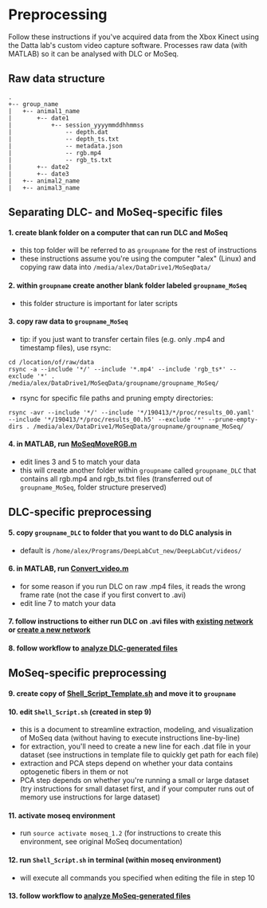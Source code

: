 # Preprocessing
Follow these instructions if you've acquired data from the Xbox Kinect using the Datta lab's custom video capture software.
Processes raw data (with MATLAB) so it can be analysed with DLC or MoSeq.

## Raw data structure
```
.
+-- group_name
|   +-- animal1_name
|       +-- date1
|           +-- session_yyyymmddhhmmss
|               -- depth.dat
|               -- depth_ts.txt
|               -- metadata.json
|               -- rgb.mp4
|               -- rgb_ts.txt
|       +-- date2
|       +-- date3
|   +-- animal2_name
|   +-- animal3_name
```

## Separating DLC- and MoSeq-specific files
#### 1. create blank folder on a computer that can run DLC and MoSeq
 - this top folder will be referred to as ```groupname``` for the rest of instructions
 - these instructions assume you're using the computer "alex" (Linux) and copying raw data into ```/media/alex/DataDrive1/MoSeqData/```
#### 2. within ```groupname``` create another blank folder labeled ```groupname_MoSeq```
 - this folder structure is important for later scripts
#### 3. copy raw data to ```groupname_MoSeq```
 - tip: if you just want to transfer certain files (e.g. only .mp4 and timestamp files), use rsync:
```
cd /location/of/raw/data
rsync -a --include '*/' --include '*.mp4' --include 'rgb_ts*' --exclude '*' . /media/alex/DataDrive1/MoSeqData/groupname/groupname_MoSeq/
```
 - rsync for specific file paths and pruning empty directories:
```
rsync -avr --include '*/' --include '*/190413/*/proc/results_00.yaml' --include '*/190413/*/proc/results_00.h5' --exclude '*' --prune-empty-dirs . /media/alex/DataDrive1/MoSeqData/groupname/groupname_MoSeq/
```

#### 4. in MATLAB, run [MoSeqMoveRGB.m](https://github.com/ckakiti/Novelty_paper_2021/blob/main/primary_code/MoSeqMoveRGB.m)
 - edit lines 3 and 5 to match your data
 - this will create another folder within ```groupname``` called ```groupname_DLC``` that contains all rgb.mp4 and rgb_ts.txt files (transferred out of ```groupname_MoSeq```, folder structure preserved)

## DLC-specific preprocessing
#### 5. copy ```groupname_DLC``` to folder that you want to do DLC analysis in
 - default is ```/home/alex/Programs/DeepLabCut_new/DeepLabCut/videos/```
#### 6. in MATLAB, run [Convert_video.m](https://github.com/ckakiti/Novelty_paper_2021/blob/main/primary_code/Convert_Video.m)
 - for some reason if you run DLC on raw .mp4 files, it reads the wrong frame rate (not the case if you first convert to .avi)
 - edit line 7 to match your data
#### 7. follow instructions to either run DLC on .avi files with [existing network](https://github.com/ckakiti/Novelty_paper_2021/blob/main/Running_DLC_Trained.md) or [create a new network](https://github.com/ckakiti/Novelty_analysis_KA/blob/master/Docs/Training_a_new_network.md)
#### 8. follow workflow to [analyze DLC-generated files](https://github.com/ckakiti/Novelty_analysis_KA#dlc-workflow)
## MoSeq-specific preprocessing
#### 9. create copy of [Shell_Script_Template.sh](https://github.com/ckakiti/Novelty_analysis_KA/blob/master/MoSeqAnalysis/Shell_Script_Template.sh) and move it to ```groupname```
#### 10. edit ```Shell_Script.sh``` (created in step 9)
 - this is a document to streamline extraction, modeling, and visualization of MoSeq data (without having to execute instructions line-by-line)
 - for extraction, you'll need to create a new line for each .dat file in your dataset (see instructions in template file to quickly get path for each file)
 - extraction and PCA steps depend on whether your data contains optogenetic fibers in them or not
 - PCA step depends on whether you're running a small or large dataset (try instructions for small dataset first, and if your computer runs out of memory use instructions for large dataset)
#### 11. activate moseq environment
 - run ```source activate moseq_1.2``` (for instructions to create this environment, see original MoSeq documentation)
#### 12. run ```Shell_Script.sh``` in terminal (within moseq environment)
 - will execute all commands you specified when editing the file in step 10
#### 13. follow workflow to [analyze MoSeq-generated files](https://github.com/ckakiti/Novelty_analysis_KA#moseq-workflow)
